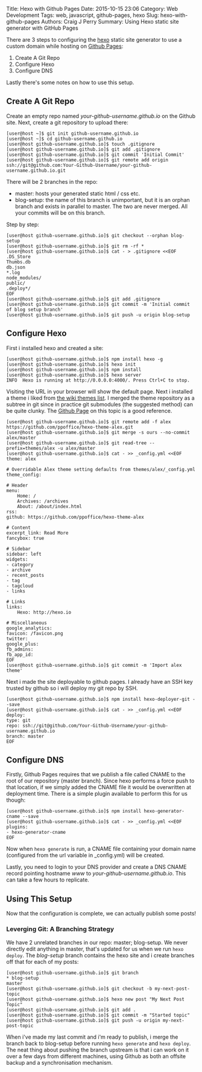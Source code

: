 Title: Hexo with Github Pages
Date: 2015-10-15 23:06
Category: Web Development
Tags: web, javascript, github-pages, hexo
Slug: hexo-with-github-pages
Authors: Craig J Perry
Summary: Using Hexo static site generator with GitHub Pages

There are 3 steps to configuring the [hexo](https://hexo.io/) static site generator to use a custom domain while hosting on [Github Pages](https://pages.github.com/):

1.  Create A Git Repo
2.  Configure Hexo
3.  Configure DNS

Lastly there's some notes on how to use this setup.

## Create A Git Repo

Create an empty repo named _your-github-username.github.io_ on the Github site.  Next, create a git repository to upload there:

    [user@host ~]$ git init github-username.github.io
    [user@host ~]$ cd github-username.github.io
    [user@host github-username.github.io]$ touch .gitignore
    [user@host github-username.github.io]$ git add .gitignore
    [user@host github-username.github.io]$ git commit 'Initial Commit'
    [user@host github-username.github.io]$ git remote add origin ssh://git@github.com:Your-Github-Username/your-github-username.github.io.git

There will be 2 branches in the repo:

*  master: hosts your generated static html / css etc.
*  blog-setup: the name of this branch is unimportant, but it is an orphan branch and exists in parallel to master. The two are never merged. All your commits will be on this branch.

Step by step:

    [user@host github-username.github.io]$ git checkout --orphan blog-setup
    [user@host github-username.github.io]$ git rm -rf *
    [user@host github-username.github.io]$ cat - > .gitignore <<EOF
    .DS_Store
    Thumbs.db
    db.json
    *.log
    node_modules/
    public/
    .deploy*/
    EOF
    [user@host github-username.github.io]$ git add .gitignore
    [user@host github-username.github.io]$ git commit -m 'Initial commit of blog setup branch'
    [user@host github-username.github.io]$ git push -u origin blog-setup

## Configure Hexo

First i installed hexo and created a site:

    [user@host github-username.github.io]$ npm install hexo -g
    [user@host github-username.github.io]$ hexo init
    [user@host github-username.github.io]$ npm install
    [user@host github-username.github.io]$ hexo server
    INFO  Hexo is running at http://0.0.0.0:4000/. Press Ctrl+C to stop.

Visiting the URL in your browser will show the default page. Next i installed a theme i liked from [the wiki themes list](https://github.com/hexojs/hexo/wiki/Themes). I merged the theme repository as a subtree in git since in practice git submodules (the suggested method) can be quite clunky. The [Github Page](https://help.github.com/articles/about-git-subtree-merges/) on this topic is a good reference.

    [user@host github-username.github.io]$ git remote add -f alex https://github.com/ppoffice/hexo-theme-alex.git
    [user@host github-username.github.io]$ git merge -s ours --no-commit alex/master
    [user@host github-username.github.io]$ git read-tree --prefix=themes/alex -u alex/master
    [user@host github-username.github.io]$ cat - >> _config.yml <<EOF
    theme: alex

    # Overridable Alex theme setting defaults from themes/alex/_config.yml
    theme_config:

    # Header
    menu:
        Home: /
        Archives: /archives
        About: /about/index.html
    rss: 
    github: https://github.com/ppoffice/hexo-theme-alex

    # Content
    excerpt_link: Read More
    fancybox: true

    # Sidebar
    sidebar: left
    widgets:
    - category
    - archive
    - recent_posts
    - tag
    - tagcloud
    - links

    # Links
    links: 
        Hexo: http://hexo.io

    # Miscellaneous
    google_analytics:
    favicon: /favicon.png
    twitter:
    google_plus:
    fb_admins:
    fb_app_id:
    EOF
    [user@host github-username.github.io]$ git commit -m 'Import alex theme'

Next i made the site deployable to github pages. I already have an SSH key trusted by github so i will deploy my git repo by SSH.

    [user@host github-username.github.io]$ npm install hexo-deployer-git --save
    [user@host github-username.github.io]$ cat - >> _config.yml <<EOF
    deploy:
    type: git
    repo: ssh://git@github.com/Your-Github-Username/your-github-username.github.io
    branch: master
    EOF

## Configure DNS

Firstly, Github Pages requires that we publish a file called CNAME to the root of our repository (master branch). Since hexo performs a force push to that location, if we simply added the CNAME file it would be overwritten at deployment time. There is a simple plugin available to perform this for us though:

    [user@host github-username.github.io]$ npm install hexo-generator-cname --save
    [user@host github-username.github.io]$ cat - >> _config.yml <<EOF
    plugins:
    - hexo-generator-cname
    EOF

Now when `hexo generate` is run, a CNAME file containing your domain name (configured from the url variable in _config.yml) will be created.

Lastly, you need to login to your DNS provider and create a DNS CNAME record pointing hostname *www* to *your-github-username.github.io*. This can take a few hours to replicate. 

## Using This Setup

Now that the configuration is complete, we can actually publish some posts!

### Leverging Git: A Branching Strategy

We have 2 unrelated branches in our repo: master; blog-setup. We never directly edit anything in master, that's updated for us when we run `hexo deploy`. The *blog-setup* branch contains the hexo site and i create branches off that for each of my posts:

    [user@host github-username.github.io]$ git branch
    * blog-setup
    master
    [user@host github-username.github.io]$ git checkout -b my-next-post-topic
    [user@host github-username.github.io]$ hexo new post "My Next Post Topic"
    [user@host github-username.github.io]$ git add .
    [user@host github-username.github.io]$ git commit -m "Started topic"
    [user@host github-username.github.io]$ git push -u origin my-next-post-topic

When i've made my last commit and i'm ready to publish, i merge the branch back to blog-setup before running `hexo generate` and `hexo deploy`. The neat thing about pushing the branch upstream is that i can work on it over a few days from different machines, using Github as both an offsite backup and a synchronisation mechanism.
